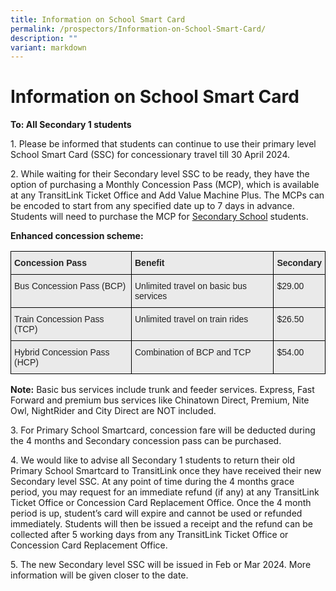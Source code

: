 ```yaml
---
title: Information on School Smart Card
permalink: /prospectors/Information-on-School-Smart-Card/
description: ""
variant: markdown
---
```

Information on School Smart Card
================================

<b>To: All Secondary 1 students</b>

1\. Please be informed that students can continue to use their primary level School Smart Card (SSC) for concessionary travel till 30 April 2024.

2\. While waiting for their Secondary level SSC to be ready, they have the option of purchasing a Monthly Concession Pass (MCP), which is available at any TransitLink Ticket Office and Add Value Machine Plus. The MCPs can be encoded to start from any specified date up to 7 days in advance. Students will need to purchase the MCP for <u>Secondary School</u> students.

<b>Enhanced concession scheme:</b>

<style type="text/css">
.tg  {border-collapse:collapse;border-spacing:0;}
.tg td{border-color:black;border-style:solid;border-width:1px;font-family:Arial, sans-serif;font-size:14px;
  overflow:hidden;padding:10px 5px;word-break:normal;}
.tg th{border-color:black;border-style:solid;border-width:1px;font-family:Arial, sans-serif;font-size:14px;
  font-weight:normal;overflow:hidden;padding:10px 5px;word-break:normal;}
.tg .tg-y7qa{background-color:#EAEAEA;color:#222;text-align:left;vertical-align:top}
.tg .tg-rj1p{background-color:#EAEAEA;color:#222;font-weight:bold;text-align:left;vertical-align:top}
</style>
<table class="tg">
<thead>
  <tr>
    <th class="tg-rj1p">Concession Pass</th>
    <th class="tg-rj1p">Benefit</th>
    <th class="tg-rj1p">Secondary</th>
  </tr>
</thead>
<tbody>
  <tr>
    <td class="tg-y7qa">Bus Concession Pass (BCP)</td>
    <td class="tg-y7qa">Unlimited travel on basic bus services</td>
    <td class="tg-y7qa">$29.00</td>
  </tr>
  <tr>
    <td class="tg-y7qa">Train Concession Pass (TCP)</td>
    <td class="tg-y7qa">Unlimited travel on train rides</td>
    <td class="tg-y7qa">$26.50</td>
  </tr>
  <tr>
    <td class="tg-y7qa">Hybrid Concession Pass (HCP)</td>
    <td class="tg-y7qa">Combination of BCP and TCP</td>
    <td class="tg-y7qa">$54.00</td>
  </tr>
</tbody>
</table>


<b>Note:</b> Basic bus services include trunk and feeder services. Express, Fast Forward and premium bus services like Chinatown Direct, Premium, Nite Owl, NightRider and City Direct are NOT included.

3\. For Primary School Smartcard, concession fare will be deducted during the 4 months and Secondary concession pass can be purchased.

4\. We would like to advise all Secondary 1 students to return their old Primary School Smartcard to TransitLink once they have received their new Secondary level SSC. At any point of time during the 4 months grace period, you may request for an immediate refund (if any) at any TransitLink Ticket Office or Concession Card Replacement Office. Once the 4 month period is up, student’s card will expire and cannot be used or refunded immediately. Students will then be issued a receipt and the refund can be collected after 5 working days from any TransitLink Ticket Office or Concession Card Replacement Office.

5\. The new Secondary level SSC will be issued in Feb or Mar 2024. More information will be given closer to the date.